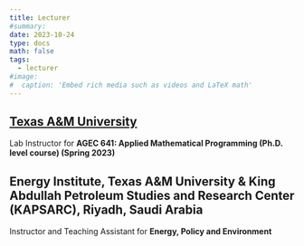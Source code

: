```yaml
---
title: Lecturer
#summary: 
date: 2023-10-24
type: docs
math: false
tags:
  - lecturer
#image:
#  caption: 'Embed rich media such as videos and LaTeX math'
---
```


## [Texas A&M University](https://agecon.tamu.edu) 
Lab Instructor for **AGEC 641: Applied Mathematical Programming (Ph.D. level course) (Spring 2023)**

##  Energy Institute, Texas A&M University & King Abdullah Petroleum Studies and Research Center (KAPSARC), Riyadh, Saudi Arabia
Instructor and Teaching Assistant for **Energy, Policy and Environment**

